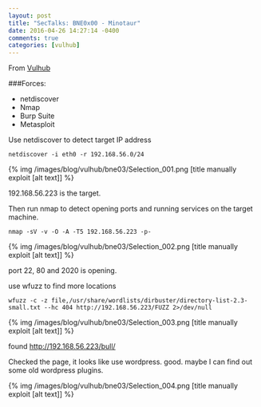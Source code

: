 ```yaml
---
layout: post
title: "SecTalks: BNE0x00 - Minotaur"
date: 2016-04-26 14:27:14 -0400
comments: true
categories: [vulhub]
---
```



From [Vulhub](https://www.vulnhub.com/entry/sectalks-bne0x00-minotaur,139/)

###Forces:

* netdiscover
* Nmap
* Burp Suite
* Metasploit

<!--more-->

Use netdiscover to detect target IP address

`netdiscover -i eth0 -r 192.168.56.0/24`

{% img  /images/blog/vulhub/bne03/Selection_001.png   [title manually exploit [alt text]] %}

192.168.56.223 is the target.


Then run nmap to detect opening ports and running services on the target machine.

`nmap -sV -v -O -A -T5 192.168.56.223 -p-`

{% img  /images/blog/vulhub/bne03/Selection_002.png   [title manually exploit [alt text]] %}

port 22, 80 and 2020 is opening.

use wfuzz to find more locations

`wfuzz -c -z file,/usr/share/wordlists/dirbuster/directory-list-2.3-small.txt --hc 404 http://192.168.56.223/FUZZ 2>/dev/null`


{% img  /images/blog/vulhub/bne03/Selection_003.png   [title manually exploit [alt text]] %}

found http://192.168.56.223/bull/

Checked the page, it looks like use wordpress. good. maybe I can find out some old wordpress plugins.

{% img  /images/blog/vulhub/bne03/Selection_004.png   [title manually exploit [alt text]] %}




